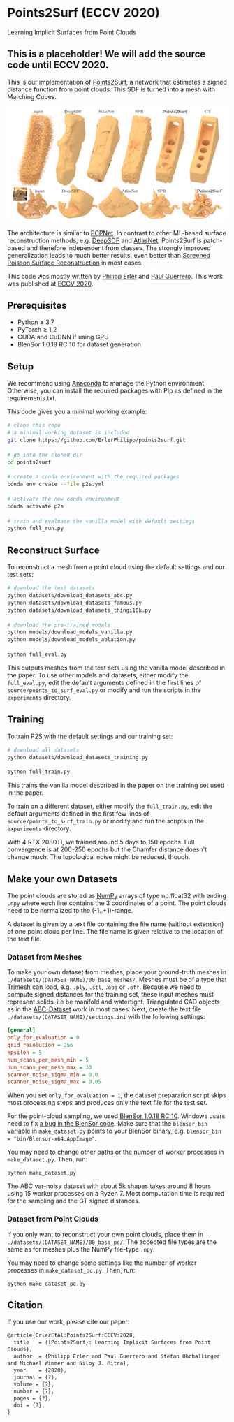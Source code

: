 # Points2Surf (ECCV 2020)
Learning Implicit Surfaces from Point Clouds


## This is a placeholder! We will add the source code until ECCV 2020.


This is our implementation of [Points2Surf](https://www.cg.tuwien.ac.at/research/publications/2020/erler-p2s/),
a network that estimates a signed distance function from point clouds. This SDF is turned into a mesh with Marching Cubes.

![PCPNet estimates local point cloud properties](images/teaser.png)

The architecture is similar to [PCPNet](https://github.com/paulguerrero/pcpnet/). In contrast to other ML-based surface reconstruction methods, e.g. [DeepSDF](https://github.com/facebookresearch/DeepSDF) and [AtlasNet](https://github.com/ThibaultGROUEIX/AtlasNet), Points2Surf is patch-based and therefore independent from classes. The strongly improved generalization leads to much better results, even better than [Screened Poisson Surface Reconstruction](http://hhoppe.com/proj/screenedpoisson/) in most cases.

This code was mostly written by [Philipp Erler](https://philipperler.net/) and [Paul Guerrero](https://paulguerrero.github.io).
This work was published at [ECCV 2020](https://eccv2020.eu/).


## Prerequisites
* Python ≥ 3.7
* PyTorch ≥ 1.2
* CUDA and CuDNN if using GPU
* BlenSor 1.0.18 RC 10 for dataset generation


## Setup

We recommend using [Anaconda](https://anaconda.org/) to manage the Python environment. Otherwise, you can install the required packages with Pip as defined in the requirements.txt.

This code gives you a minimal working example:
``` bash
# clone this repo
# a minimal working dataset is included
git clone https://github.com/ErlerPhilipp/points2surf.git

# go into the cloned dir
cd points2surf

# create a conda environment with the required packages
conda env create --file p2s.yml

# activate the new conda environment
conda activate p2s

# train and evaluate the vanilla model with default settings
python full_run.py
```


## Reconstruct Surface

To reconstruct a mesh from a point cloud using the default settings and our test sets:
``` bash
# download the test datasets
python datasets/download_datasets_abc.py
python datasets/download_datasets_famous.py
python datasets/download_datasets_thingi10k.py

# download the pre-trained models
python models/download_models_vanilla.py
python models/download_models_ablation.py

python full_eval.py
```
This outputs meshes from the test sets using the vanilla model described in the paper.
To use other models and datasets, either modify the `full_eval.py`, edit the default arguments defined in the first lines of `source/points_to_surf_eval.py` or modify and run the scripts in the `experiments` directory.


## Training
To train P2S with the default settings and our training set:
``` bash
# download all datasets
python datasets/download_datasets_training.py

python full_train.py
```
This trains the vanilla model described in the paper on the training set used in the paper.

To train on a different dataset, either modify the `full_train.py`, edit the default arguments defined in the first few lines of `source/points_to_surf_train.py` or modify and run the scripts in the `experiments` directory.

With 4 RTX 2080Ti, we trained around 5 days to 150 epochs. Full convergence is at 200-250 epochs but the Chamfer distance doesn't change much. The topological noise might be reduced, though.


## Make your own Datasets

The point clouds are stored as [NumPy](https://numpy.org/) arrays of type np.float32 with ending `.npy` where each line contains the 3 coordinates of a point. The point clouds need to be normalized to the (-1..+1)-range.

A dataset is given by a text file containing the file name (without extension) of one point cloud per line. The file name is given relative to the location of the text file.


### Dataset from Meshes

To make your own dataset from meshes, place your ground-truth meshes in `./datasets/(DATASET_NAME)/00_base_meshes/`. Meshes must be of a type that [Trimesh](https://trimsh.org/) can load, e.g. `.ply`, `.stl`, `.obj` or `.off`. Because we need to compute signed distances for the training set, these input meshes must represent solids, i.e be manifold and watertight. Triangulated CAD objects as in the [ABC-Dataset](https://archive.nyu.edu/handle/2451/43778) work in most cases. Next, create the text file `./datasets/(DATASET_NAME)/settings.ini` with the following settings:
``` ini
[general]
only_for_evaluation = 0
grid_resolution = 256
epsilon = 5
num_scans_per_mesh_min = 5
num_scans_per_mesh_max = 30
scanner_noise_sigma_min = 0.0
scanner_noise_sigma_max = 0.05
```
When you set `only_for_evaluation = 1`, the dataset preparation script skips most processing steps and produces only the text file for the test set.

For the point-cloud sampling, we used [BlenSor 1.0.18 RC 10](https://www.blensor.org/). Windows users need to fix [a bug in the BlenSor code](https://github.com/mgschwan/blensor/issues/30). Make sure that the `blensor_bin` variable in `make_dataset.py` points to your BlenSor binary, e.g. `blensor_bin = "bin/Blensor-x64.AppImage"`.

You may need to change other paths or the number of worker processes in `make_dataset.py`. Then, run: 
```
python make_dataset.py
```

The ABC var-noise dataset with about 5k shapes takes around 8 hours using 15 worker processes on a Ryzen 7. Most computation time is required for the sampling and the GT signed distances.


### Dataset from Point Clouds

If you only want to reconstruct your own point clouds, place them in `./datasets/(DATASET_NAME)/00_base_pc/`. The accepted file types are the same as for meshes plus the NumPy file-type `.npy`.

You may need to change some settings like the number of worker processes in `make_dataset_pc.py`. Then, run: 
```
python make_dataset_pc.py
```


## Citation
If you use our work, please cite our paper:
```
@article{ErlerEtAl:Points2Surf:ECCV:2020,
  title   = {{Points2Surf}: Learning Implicit Surfaces from Point Clouds}, 
  author  = {Philipp Erler and Paul Guerrero and Stefan Ohrhallinger and Michael Wimmer and Niloy J. Mitra},
  year    = {2020},
  journal = {?},
  volume = {?},
  number = {?},
  pages = {?},
  doi = {?},
}
```
